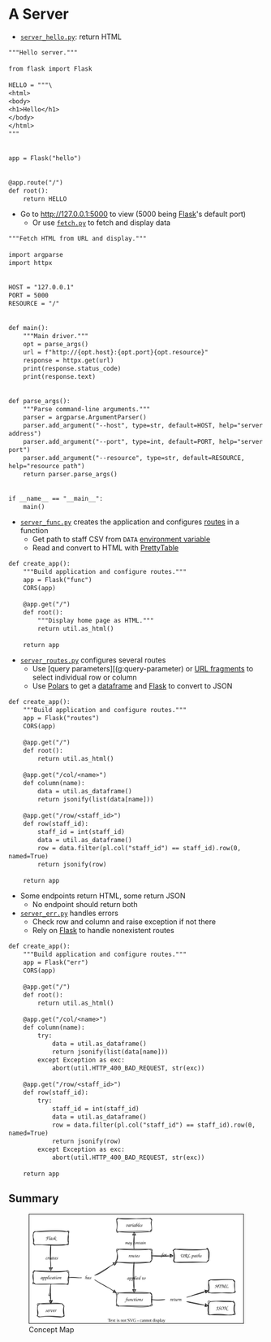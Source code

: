 # A Server

-   [`server_hello.py`](./server_hello.py): return HTML

```{file="server_hello.py"}
"""Hello server."""

from flask import Flask

HELLO = """\
<html>
<body>
<h1>Hello</h1>
</body>
</html>
"""


app = Flask("hello")


@app.route("/")
def root():
    return HELLO
```

-   Go to http://127.0.0.1:5000 to view (5000 being [Flask][flask]'s default port)
    -   Or use [`fetch.py`](./fetch.py) to fetch and display data

```{file="fetch.py"}
"""Fetch HTML from URL and display."""

import argparse
import httpx


HOST = "127.0.0.1"
PORT = 5000
RESOURCE = "/"


def main():
    """Main driver."""
    opt = parse_args()
    url = f"http://{opt.host}:{opt.port}{opt.resource}"
    response = httpx.get(url)
    print(response.status_code)
    print(response.text)


def parse_args():
    """Parse command-line arguments."""
    parser = argparse.ArgumentParser()
    parser.add_argument("--host", type=str, default=HOST, help="server address")
    parser.add_argument("--port", type=int, default=PORT, help="server port")
    parser.add_argument("--resource", type=str, default=RESOURCE, help="resource path")
    return parser.parse_args()


if __name__ == "__main__":
    main()
```

-   [`server_func.py`](./server_func.py) creates the application and configures [routes](g:route) in a function
    -   Get path to staff CSV from `DATA` [environment variable](g:env-var)
    -   Read and convert to HTML with [PrettyTable][prettytable]

```{file="server_func.py:create"}
def create_app():
    """Build application and configure routes."""
    app = Flask("func")
    CORS(app)

    @app.get("/")
    def root():
        """Display home page as HTML."""
        return util.as_html()

    return app
```

-   [`server_routes.py`](./server_routes.py) configures several routes
    -   Use [query parameters][(g:query-parameter) or [URL fragments](g:url-fragment)
        to select individual row or column
    -   Use [Polars][polars] to get a [dataframe](g:dataframe) and [Flask][flask] to convert to JSON

```{file="server_routes.py:create"}
def create_app():
    """Build application and configure routes."""
    app = Flask("routes")
    CORS(app)

    @app.get("/")
    def root():
        return util.as_html()

    @app.get("/col/<name>")
    def column(name):
        data = util.as_dataframe()
        return jsonify(list(data[name]))

    @app.get("/row/<staff_id>")
    def row(staff_id):
        staff_id = int(staff_id)
        data = util.as_dataframe()
        row = data.filter(pl.col("staff_id") == staff_id).row(0, named=True)
        return jsonify(row)

    return app
```

-   Some endpoints return HTML, some return JSON
    -   No endpoint should return both
-   [`server_err.py`](./server_err.py) handles errors
    -   Check row and column and raise exception if not there
    -   Rely on [Flask][flask] to handle nonexistent routes

```{file="server_err.py:create"}
def create_app():
    """Build application and configure routes."""
    app = Flask("err")
    CORS(app)

    @app.get("/")
    def root():
        return util.as_html()

    @app.get("/col/<name>")
    def column(name):
        try:
            data = util.as_dataframe()
            return jsonify(list(data[name]))
        except Exception as exc:
            abort(util.HTTP_400_BAD_REQUEST, str(exc))

    @app.get("/row/<staff_id>")
    def row(staff_id):
        try:
            staff_id = int(staff_id)
            data = util.as_dataframe()
            row = data.filter(pl.col("staff_id") == staff_id).row(0, named=True)
            return jsonify(row)
        except Exception as exc:
            abort(util.HTTP_400_BAD_REQUEST, str(exc))

    return app
```

## Summary

<figure id="server-concept-map">
  <img src="./server_concept_map.svg" alt="concept map of Flask server">
  <figcaption>Concept Map</figcaption>
</figure>

[flask]: https://flask.palletsprojects.com/
[polars]: https://pola.rs/
[prettytable]: https://pypi.org/project/prettytable/
